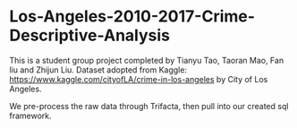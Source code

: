 # Los-Angeles-2010-2017-Crime-Descriptive-Analysis
This is a student group project completed by Tianyu Tao, Taoran Mao, Fan liu and Zhijun Liu. Dataset adopted from Kaggle: https://www.kaggle.com/cityofLA/crime-in-los-angeles by City of Los Angeles.

We pre-process the raw data through Trifacta, then pull into our created sql framework.
